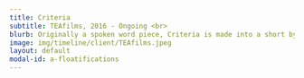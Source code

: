 ```yaml
---
title: Criteria
subtitle: TEAfilms, 2016 - Ongoing <br>
blurb: Originally a spoken word piece, Criteria is made into a short by TEAfilms and is currently circulating film festivals and shortlisted for several.
image: img/timeline/client/TEAfilms.jpeg
layout: default
modal-id: a-floatifications
---
```


